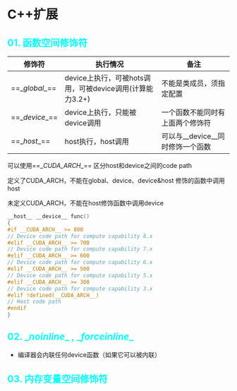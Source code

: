 # C++扩展

## <font color=cyan>01. 函数空间修饰符</font>

| 修饰符          | 执行情况                                                 | 备注                              |
| --------------- | -------------------------------------------------------- | --------------------------------- |
| ==\__global__== | device上执行，可被hots调用，可被device调用(计算能力3.2+) | 不能是类成员，须指定配置          |
| ==\__device__== | device上执行，只能被device调用                           | 一个函数不能同时有上面两个修饰符  |
| ==\__host__==   | host执行，host调用                                       | 可以与\__device__同时修饰一个函数 |

可以使用==\__CUDA_ARCH__== 区分host和device之间的code path

定义了CUDA_ARCH，不能在global、device、device&host 修饰的函数中调用host

未定义CUDA_ARCH，不能在host修饰函数中调用device

```c++
__host__ __device__ func()
{
#if __CUDA_ARCH__ >= 800
// Device code path for compute capability 8.x
#elif __CUDA_ARCH__ >= 700
// Device code path for compute capability 7.x
#elif __CUDA_ARCH__ >= 600
// Device code path for compute capability 6.x
#elif __CUDA_ARCH__ >= 500
// Device code path for compute capability 5.x
#elif __CUDA_ARCH__ >= 300
// Device code path for compute capability 3.x
#elif !defined(__CUDA_ARCH__)
// Host code path
#endif
}
```

## <font color=cyan>02.  \______noinline______ , \__forceinline__</font>

* 编译器会内联任何device函数（如果它可以被内联）

## <font color=cyan>03. 内存变量空间修饰符</font>

